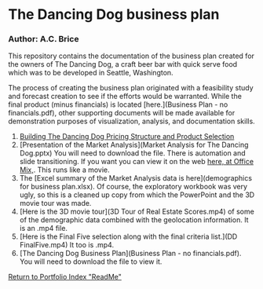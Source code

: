 # The Dancing Dog business plan
### Author:  A.C. Brice

This repository contains the documentation of the business plan created for the owners of The Dancing Dog, a craft beer bar with quick serve food which was to be developed in Seattle, Washington.  

The process of creating the business plan originated with a feasibility study and forecast creation to see if the efforts would be warranted.   While the final product (minus financials) is located [here.](Business Plan - no financials.pdf), other supporting documents will be made available for demonstration purposes of visualization, analysis, and documentation skills.

1.  [Building The Dancing Dog Pricing Structure and Product Selection](https://github.com/a-c-b/TheDancingDog/blob/master/PricingStructure.md)
2.  [Presentation of the Market Analysis](Market Analysis for The Dancing Dog.pptx)  You will need to download the file.  There is automation and slide transitioning. If you want you can view it on the web [here, at Office Mix,](https://mix.office.com/watch/1othuz0n2uakb).  This runs like a movie.
3.  The [Excel summary of the Market Analysis data is here](demographics for business plan.xlsx).  Of course, the exploratory workbook was very ugly, so this is a cleaned up copy from which the PowerPoint and the 3D movie tour was made.  
4.  [Here is the 3D movie tour](3D Tour of Real Estate Scores.mp4) of some of the demographic data combined with the geolocation information.  It is an .mp4 file.
5.  [Here is the Final Five selection along with the final criteria list.](DD FinalFive.mp4)  It too is .mp4.
6.  [The Dancing Dog Business Plan](Business Plan - no financials.pdf).  You will need to download the file to view it.


[Return to Portfolio Index "ReadMe"](https://github.com/andrea345/Portfolio/blob/master/README.md)











